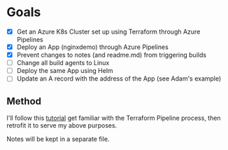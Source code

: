 <!-- [![Build Status](https://dev.azure.com/stevembaker/terraform-aks-yaml-pipelines/_apis/build/status/steevaavoo.terraform-aks-pipelines?branchName=develop)](https://dev.azure.com/stevembaker/terraform-aks-yaml-pipelines/_build/latest?definitionId=7&branchName=develop) -->

# Goals

- [x] Get an Azure K8s Cluster set up using Terraform through Azure Pipelines
- [x] Deploy an App (nginxdemo) through Azure Pipelines
- [x] Prevent changes to notes (and readme.md) from triggering builds
- [ ] Change all build agents to Linux
- [ ] Deploy the same App using Helm
- [ ] Update an A record with the address of the App (see Adam's example)

## Method

I'll follow this [tutorial](https://www.azuredevopslabs.com/labs/vstsextend/terraform/)
get familiar with the Terraform Pipeline process, then retrofit it to serve my above purposes.

Notes will be kept in a separate file.

